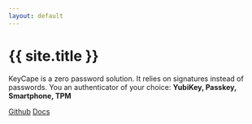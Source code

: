 ```yaml
---
layout: default
---
```

<div class="container-fluid" id="banner">
<div class="row align-items-center justify-content-center" style="height:90vh">
	<div class="col-lg-6 text-center">
		<h1 class="text-body-emphasis display-2">{{ site.title }}</h1>
		<p class="col-lg-8 mx-auto fs-5 text-muted fs-4"> KeyCape is a zero password solution. It relies on signatures instead of passwords. You an authenticator of your choice: <b>YubiKey, Passkey, Smartphone, TPM</b></p>
		<div class="d-inline-flex gap-2 mb-5">
			<a class="d-inline-flex align-items-center btn btn-primary btn-lg px-4 rounded-pill" href="https://github.com/c3ai-lab/KeyCape"><i class="bi bi-github me-2"></i>Github</a>
			<a class="btn btn-outline-secondary btn-lg px-4 rounded-pill" href="https://jesper1995.gitbook.io/identity-provider-cpp/quick-start/prerequisites">Docs</a>
		</div>
	</div>
</div>
<div class="row align-items-start justify-content-center" style="height:10vh">
		<div class="col text-center">
        <p class="bi bi-caret-down display-3"></p> 
        </div>
</div>
</div>

<div class="b-example-divider"></div>

<div class="container-fluid" style="background-color:#101031">
<div class="container">
<!--	<h2 class="pb-2 border-bottom">Security aspects</h2> -->
	<div class="row g-5 py-5 row-cols-1 row-cols-lg-3">
	{% for entry in site.data.features %}
		<div class="col d-flex align-items-start p-3">
			<div class="icon-square text-body-emphasis d-inline-flex align-items-center justify-content-center fs-4 flex-shrink-0 me-3">
				<i class="{{ entry.icon.name }}" style="color: {{ entry.icon.color }};"></i>
			</div>
			<div>
				<h3 class="fs-2 text-body-emphasis">{{ entry.title }}</h3>
				<p>{{ entry.content }}</p>
				{% if entry.link %}
				<a class="btn btn-primary" href="{{ entry.link }}">More</a>
				{% endif %}
			</div>
		</div>	
	{% endfor %}
	</div>
</div>
</div>

<div class="b-example-divider"></div>

<div class="container-fluid" style="background-color:#0A0A1E">
	<div class="container pt-5 pb-5 text-center">
		<h1 class="p-4">Screenshots</h1>
		<div id="screenshots" class="carousel slide">
			<div class="carousel-inner">
				{% assign screenshot_files = site.static_files | where: "screenshot", true %}
				{% for screenshot in screenshot_files %}
				<div class="carousel-item {% if forloop.first == true %} active {% endif %}">
					<img class="d-block w-100" src="{{ screenshot.path }}">
				</div>
				{% endfor %}
			</div>
			<button class="carousel-control-prev" type="button" data-bs-target="#screenshots" data-bs-slide="prev">
				<span class="carousel-control-prev-icon" aria-hidden="true"></span>
				<span class="visually-hidden">Previous</span>
			</button>
			<button class="carousel-control-next" type="button" data-bs-target="#screenshots" data-bs-slide="next">
				<span class="carousel-control-next-icon" aria-hidden="true"></span>
				<span class="visually-hidden">Next</span>
			</button>

		</div>
	</div>
</div>
